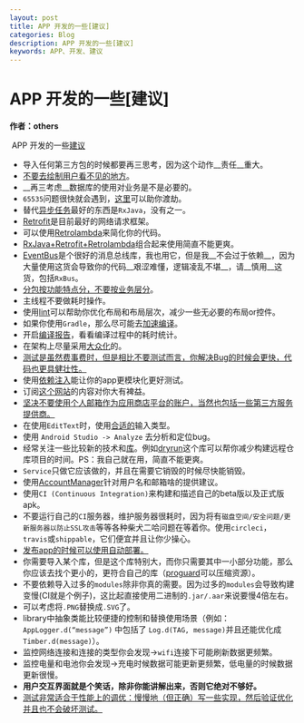 ```yaml
---
layout: post
title: APP 开发的一些[建议]
categories: Blog
description: APP 开发的一些[建议]
keywords: APP、开发、建议
---
```




#  APP 开发的一些[建议]

 

**作者：others**

​        APP 开发的一些[建议](https://medium.com/@cesarmcferreira/building-android-apps-30-things-that-experience-made-me-learn-the-hard-way-313680430bf9)

- 导入任何第三方包的时候都要再三思考，因为这个动作__责任__重大。
- [不要去绘制用户看不见的地方](https://link.juejin.im?target=http%3A%2F%2Friggaroo.co.za%2Foptimizing-layouts-in-android-reducing-overdraw%2F)。
- __再三考虑__数据库的使用对业务是不是必要的。
- `65535`问题很快就会遇到，[这里](https://link.juejin.im?target=https%3A%2F%2Fmedium.com%2F%40rotxed%2Fdex-skys-the-limit-no-65k-methods-is-28e6cb40cf71%23.ook785i7j)可以助你渡劫。
- 替代[异步任务](https://link.juejin.im?target=https%3A%2F%2Fmedium.com%2Fswlh%2Fparty-tricks-with-rxjava-rxandroid-retrolambda-1b06ed7cd29c%23.cw2c751gf)最好的东西是`RxJava`，没有之一。
- [Retrofit](https://link.juejin.im?target=http%3A%2F%2Fsquare.github.io%2Fretrofit%2F)是目前最好的网络请求框架。
- 可以使用[Retrolambda](https://link.juejin.im?target=https%3A%2F%2Fandroid.jlelse.eu%2Fretrolambda-on-android-191cc8151f85%23.27omjkgum)来简化你的代码。
- [RxJava+Retrofit+Retrolambda](https://link.juejin.im?target=https%3A%2F%2Fmedium.com%2Fswlh%2Fparty-tricks-with-rxjava-rxandroid-retrolambda-1b06ed7cd29c%23.w97b058pe)组合起来使用简直不能更爽。
- [EventBus](https://link.juejin.im?target=https%3A%2F%2Fgithub.com%2Fgreenrobot%2FEventBus)是个很好的消息总线库，我也用它，但是我__不会过于依赖__，因为大量使用这货会导致你的代码__艰涩难懂，逻辑凌乱不堪__，请__慎用__这货，包括`RxBus`。
- [分包按功能特点分，不要按业务层分](https://link.juejin.im?target=https%3A%2F%2Fmedium.com%2F%40cesarmcferreira%2Fpackage-by-features-not-layers-2d076df1964d%23.phormee79)。
- 主线程不要做耗时操作。
- 使用[lint](https://link.juejin.im?target=https%3A%2F%2Fdeveloper.android.com%2Fstudio%2Fwrite%2Flint.html)可以帮助你优化布局和布局层次，减少一些无必要的布局or控件。
- 如果你使用`Gradle`，那么尽可能去[加速编译](https://link.juejin.im?target=https%3A%2F%2Fandroid.jlelse.eu%2Fspeeding-up-gradle-builds-619c442113cb%23.svga2houv)。
- 开启[编译报告](https://link.juejin.im?target=https%3A%2F%2Fandroid.jlelse.eu%2Fspeeding-up-gradle-builds-619c442113cb%23.n4jpczxpq)，看看编译过程中的耗时统计。
- 在架构上尽量采用[大众化](https://link.juejin.im?target=https%3A%2F%2Ffernandocejas.com%2F2015%2F07%2F18%2Farchitecting-android-the-evolution%2F)的。
- [测试是虽然费事费时，但是相比不要测试而言，你解决Bug的时候会更快，代码也更具健壮性。](https://link.juejin.im?target=http%3A%2F%2Fstackoverflow.com%2Fquestions%2F67299%2Fis-unit-testing-worth-the-effort%2F67500%2367500)
- 使用[依赖注入](https://link.juejin.im?target=https%3A%2F%2Ffernandocejas.com%2F2015%2F04%2F11%2Ftasting-dagger-2-on-android%2F)能让你的app更模块化更好测试。
- 订阅[这个网站](https://link.juejin.im?target=http%3A%2F%2Ffragmentedpodcast.com)的内容对你大有裨益。
- [坚决不要使用个人邮箱作为应用商店平台的账户，当然也包括一些第三方服务提供商。](https://link.juejin.im?target=https%3A%2F%2Fwww.reddit.com%2Fr%2FAndroid%2Fcomments%2F2hywu9%2Fgoogle_play_only_one_strike_is_needed_to_ruin_you%2F)
- 在使用`EditText`时，使用[合适的](https://link.juejin.im?target=https%3A%2F%2Fdeveloper.android.com%2Ftraining%2Fkeyboard-input%2Fstyle.html)输入类型。
- 使用 `Android Studio -> Analyze` 去分析和定位bug。
- 经常关注一些比较新的技术和[库](https://link.juejin.im?target=https%3A%2F%2Fandroid-arsenal.com)。例如[dryrun](https://link.juejin.im?target=https%3A%2F%2Fgithub.com%2Fcesarferreira%2Fdryrun)这个库可以帮你减少构建远程仓库项目的时间。PS：我自己就在用，简直不能更爽。
- `Service`只做它应该做的，并且在需要它销毁的时候尽快能销毁。
- 使用[AccountManager](https://link.juejin.im?target=https%3A%2F%2Fdeveloper.android.com%2Freference%2Fandroid%2Faccounts%2FAccountManager.html)针对用户名和邮箱啥的提供建议。
- 使用`CI (Continuous Integration)`来构建和描述自己的beta版以及正式版apk。
- 不要运行自己的`CI`服务器，维护服务器很耗时，因为将有`磁盘空间/安全问题/更新服务器以防止SSL攻击`等等各种柴犬二哈问题在等着你。使用`circleci`，`travis`或`shippable`，它们便宜并且让你少操心。
- [发布app的时候可以使用自动部署。](https://link.juejin.im?target=https%3A%2F%2Fgithub.com%2FTriple-T%2Fgradle-play-publisher)
- 你需要导入某个库，但是这个库特别大，而你只需要其中一小部分功能，那么你应该去找个更小的，更符合自己的库（[proguard](https://link.juejin.im?target=https%3A%2F%2Fdeveloper.android.com%2Fstudio%2Fbuild%2Fshrink-code.html)可以压缩资源）。
- 不要依赖导入过多的`modules`除非你真的需要。因为过多的`modules`会导致构建变慢(CI就是个例子)，这比起直接使用二进制的`.jar/.aar`来说要慢4倍左右。
- 可以考虑将`.PNG`替换成`.SVG`了。
- library中抽象类能比较便捷的控制和替换使用场景（例如：`AppLogger.d(“message”)` 中包括了 `Log.d(TAG, message)`并且还能优化成 `Timber.d(message)`）。
- 监控网络连接和连接的类型你会发现->`wifi`连接下可能刷新数据更频繁。
- 监控电量和电池你会发现->充电时候数据可能更新更频繁，低电量的时候数据更新很慢。
- **用户交互界面就是个笑话，除非你能讲解出来，否则它绝对不够好。**
- [测试非常适合于性能上的调优：慢慢地（但正确）写一些实现，然后验证优化并且也不会破坏测试。](https://link.juejin.im?target=https%3A%2F%2Ftwitter.com%2Fdanlew42%2Fstatus%2F677151453476032512)